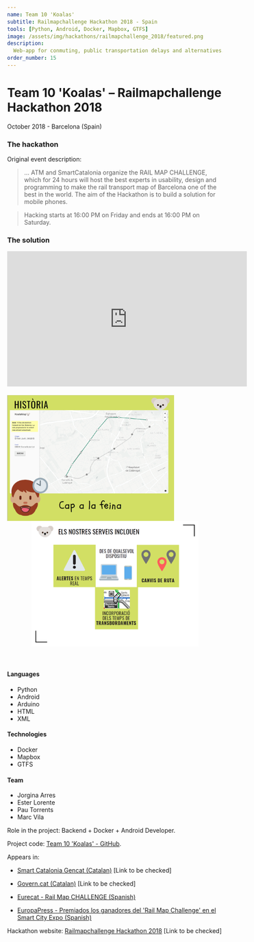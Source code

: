 ```yaml
---
name: Team 10 'Koalas'
subtitle: Railmapchallenge Hackathon 2018 - Spain
tools: [Python, Android, Docker, Mapbox, GTFS]
image: /assets/img/hackathons/railmapchallenge_2018/featured.png
description:
  Web-app for conmuting, public transportation delays and alternatives.
order_number: 15
---
```


# Team 10 'Koalas' – Railmapchallenge Hackathon 2018

October 2018 - Barcelona (Spain)

### The hackathon

Original event description:

> ... ATM and SmartCatalonia organize the RAIL MAP CHALLENGE, which for 24 hours will host the best experts in usability, design and programming to make the rail transport map of Barcelona one of the best in the world. The aim of the Hackathon is to build a solution for mobile phones.

> Hacking starts at 16:00 PM on Friday and ends at 16:00 PM on Saturday.

### The solution

<div style="text-align: center;">
<iframe width="560" height="315" src="https://www.youtube.com/embed/OpodC8RdBtA" frameborder="0" allow="accelerometer; autoplay; clipboard-write; encrypted-media; gyroscope; picture-in-picture" allowfullscreen></iframe></div>
<br>

<div style="text-align: center;">
<img style="margin: 0 !important; float: left" src="/assets/img/hackathons/railmapchallenge_2018/screen1.png" width="390"/>
<img style="margin: 0 !important; display: inline" src="/assets/img/hackathons/railmapchallenge_2018/screen2.png" width="390"/>
</div>
<br><br>

#### Languages

- Python
- Android
- Arduino
- HTML
- XML

#### Technologies

- Docker
- Mapbox
- GTFS

#### Team

- Jorgina Arres
- Ester Lorente
- Pau Torrents
- Marc Vila

Role in the project: Backend + Docker + Android Developer.

Project code: [Team 10 'Koalas' - GitHub](https://github.com/LaQuay/railhackathon2018).

Appears in:

- [Smart Catalonia Gencat (Catalan)](http://smartcatalonia.gencat.cat/ca/detalls/activitatagenda/presentacio_rail_map_challenge) [Link to be checked]

- [Govern.cat (Catalan)](http://www.govern.cat/pres_gov/AppJava/govern/notespremsa/308302/latm-smartcatalonia-donen-sortida-rail-map-challenge-hackato-repensara-mapa-ferroviari-larea-barcelona.html) [Link to be checked]

- [Eurecat - Rail Map CHALLENGE (Spanish)](https://eurecat.org/es/calendario/rail-map-challenge/)

- [EuropaPress - Premiados los ganadores del 'Rail Map Challenge' en el Smart City Expo (Spanish)](https://www.europapress.es/catalunya/firadebarcelona-00630/noticia-premiados-ganadores-rail-map-challenge-smart-city-expo-20181114143436.html)

Hackathon website: [Railmapchallenge Hackathon 2018](https://railmapchallenge.cat/) [Link to be checked]
